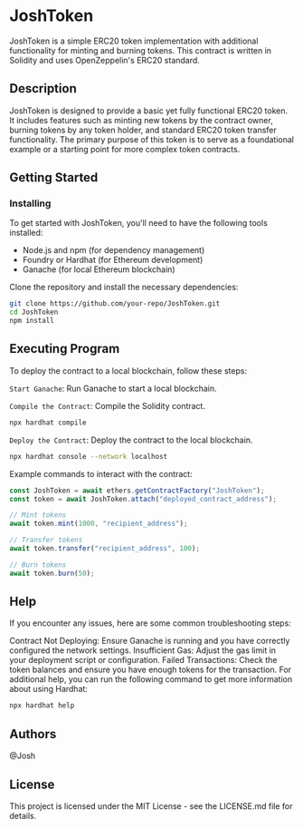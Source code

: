 # JoshToken

JoshToken is a simple ERC20 token implementation with additional functionality for minting and burning tokens. This contract is written in Solidity and uses OpenZeppelin's ERC20 standard.

## Description

JoshToken is designed to provide a basic yet fully functional ERC20 token. It includes features such as minting new tokens by the contract owner, burning tokens by any token holder, and standard ERC20 token transfer functionality. The primary purpose of this token is to serve as a foundational example or a starting point for more complex token contracts.

## Getting Started

### Installing

To get started with JoshToken, you'll need to have the following tools installed:

- Node.js and npm (for dependency management)
- Foundry or Hardhat (for Ethereum development)
- Ganache (for local Ethereum blockchain)

Clone the repository and install the necessary dependencies:

```sh
git clone https://github.com/your-repo/JoshToken.git
cd JoshToken
npm install
```

## Executing Program
To deploy the contract to a local blockchain, follow these steps:

`Start Ganache`: Run Ganache to start a local blockchain.

`Compile the Contract`: Compile the Solidity contract.


```sh
npx hardhat compile
```
`Deploy the Contract`: Deploy the contract to the local blockchain.

```sh
npx hardhat console --network localhost
```

Example commands to interact with the contract:
```javascript
const JoshToken = await ethers.getContractFactory("JoshToken");
const token = await JoshToken.attach("deployed_contract_address");

// Mint tokens
await token.mint(1000, "recipient_address");

// Transfer tokens
await token.transfer("recipient_address", 100);

// Burn tokens
await token.burn(50);
```

## Help
If you encounter any issues, here are some common troubleshooting steps:

Contract Not Deploying: Ensure Ganache is running and you have correctly configured the network settings.
Insufficient Gas: Adjust the gas limit in your deployment script or configuration.
Failed Transactions: Check the token balances and ensure you have enough tokens for the transaction.
For additional help, you can run the following command to get more information about using Hardhat:

```sh
npx hardhat help
```
## Authors
@Josh

## License
This project is licensed under the MIT License - see the LICENSE.md file for details.

